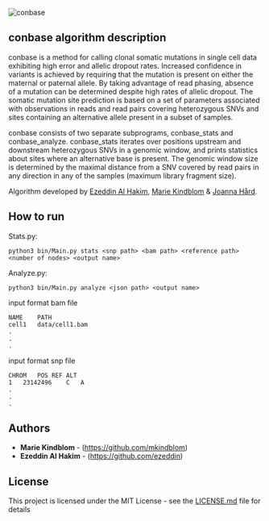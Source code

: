 ![conbase](https://raw.githubusercontent.com/conbase/conbase/master/conbase_logo.png)

## conbase algorithm description
 
conbase is a method for calling clonal somatic mutations in single cell data exhibiting high error and allelic dropout rates. Increased confidence in variants is achieved by requiring that the mutation is present on either the maternal or paternal allele. By taking advantage of read phasing, absence of a mutation can be determined despite high rates of allelic dropout. The somatic mutation site prediction is based on a set of parameters associated with observations in reads and read pairs covering heterozygous SNVs and sites containing an alternative allele present in a subset of samples. 

conbase consists of two separate subprograms, conbase_stats and conbase_analyze. conbase_stats iterates over positions upstream and downstream heterozygous SNVs in a genomic window, and prints statistics about sites where an alternative base is present. The genomic window size is determined by the maximal distance from a SNV covered by read pairs in any direction in any of the samples (maximum library fragment size). 

Algorithm developed by [Ezeddin Al Hakim](https://github.com/ezeddin), [Marie Kindblom](https://github.com/mkindblom) & [Joanna Hård](https://github.com/joannahard).

## How to run

Stats.py:   

    python3 bin/Main.py stats <snp path> <bam path> <reference path> <number of nodes> <output name>


Analyze.py: 

    python3 bin/Main.py analyze <json path> <output name>
    

input format bam file

    NAME	PATH
    cell1	data/cell1.bam
    .
    .
    .

input format snp file

    CHROM	POS	REF	ALT
    1	23142496	C	A
    .
    .
    .

## Authors

* **Marie Kindblom** - (https://github.com/mkindblom)
* **Ezeddin Al Hakim** - (https://github.com/ezeddin)

## License

This project is licensed under the MIT License - see the [LICENSE.md](LICENSE.md) file for details
